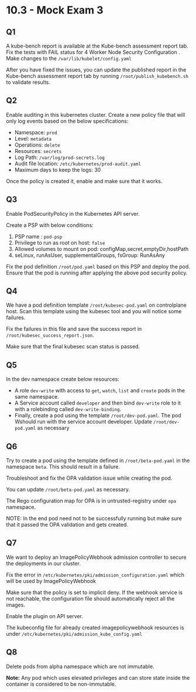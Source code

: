 # 10.3 - Mock Exam 3

## Q1

A kube-bench report is available at the Kube-bench assessment report tab. Fix the tests with FAIL status for 4 Worker Node Security Configuration .
Make changes to the `/var/lib/kubelet/config.yaml`

After you have fixed the issues, you can update the published report in the Kube-bench assessment report tab by running `/root/publish_kubebench.sh` to validate results.

## Q2

Enable auditing in this kubernetes cluster. Create a new policy file that will only log events based on the below specifications:

- Namespace: `prod`
- Level: `metadata`
- Operations: `delete`
- Resources: `secrets`
- Log Path: `/var/log/prod-secrets.log`
- Audit file location: `/etc/kubernetes/prod-audit.yaml`
- Maximum days to keep the logs: 30

Once the policy is created it, enable and make sure that it works.

## Q3

Enable PodSecurityPolicy in the Kubernetes API server.

Create a PSP with below conditions:

1. PSP name : `pod-psp`
2. Privilege to run as root on host: `false`
3. Allowed volumes to mount on pod: configMap,secret,emptyDir,hostPath
4. seLinux, runAsUser, supplementalGroups, fsGroup: RunAsAny

Fix the pod definition `/root/pod.yaml` based on this PSP and deploy the pod. Ensure that the pod is running after applying the above pod security policy.

## Q4

We have a pod definition template `/root/kubesec-pod.yaml` on
controlplane host. Scan this template using the kubesec tool and you will
notice some failures.

Fix the failures in this file and save the success report in
`/root/kubesec_success_report.json`.

Make sure that the final kubesec scan status is passed.

## Q5

In the dev namespace create below resources:

- A role `dev-write` with access to `get`, `watch`, `list` and `create` pods in the same namespace.
- A Service account called `developer` and then bind `dev-write` role to it with a rolebinding called `dev-write-binding`.
- Finally, create a pod using the template `/root/dev-pod.yaml`. The pod Wshould run with the service account developer. Update `/root/dev-pod.yaml` as necessary

## Q6

Try to create a pod using the template defined in `/root/beta-pod.yaml` in the namespace `beta`. This should result in a failure.

Troubleshoot and fix the OPA validation issue while creating the pod.

You can update `/root/beta-pod.yaml` as necessary.

The Rego configuration map for OPA is in untrusted-registry under `opa` namespace.

NOTE: In the end pod need not to be successfully running but make sure that it passed the OPA validation and gets created.

## Q7

We want to deploy an ImagePolicyWebhook admission controller to secure the deployments in our cluster.

Fix the error in `/etc/kubernetes/pki/admission_configuration.yaml` which will be used by ImagePolicyWebhook

Make sure that the policy is set to implicit deny. If the webhook service is not reachable, the configuration file should automatically reject all the images.

Enable the plugin on API server.

The kubeconfig file for already created imagepolicywebhook resources is under `/etc/kubernetes/pki/admission_kube_config.yaml`

## Q8

Delete pods from alpha namespace which are not immutable.

**Note:** Any pod which uses elevated privileges and can store state inside the container is considered to be non-immutable.